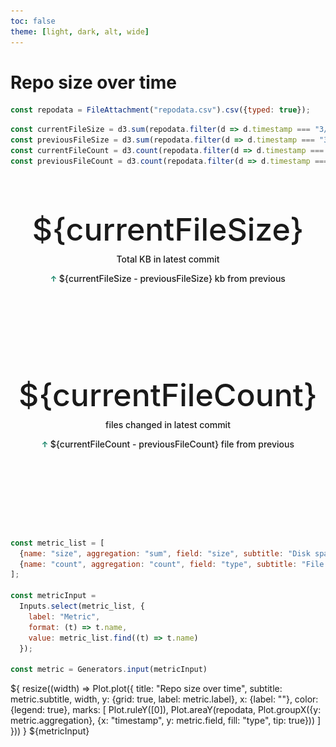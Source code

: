 ```yaml
---
toc: false
theme: [light, dark, alt, wide]
---
```

# Repo size over time

<style>

.kpi {
  display: flex;
  flex-direction: column;
  align-items: center;
  justify-content: center;
  font-family: var(--sans-serif);
  margin: 4rem 0 8rem;
  text-wrap: balance;
  text-align: center;
}

.kpi h1 {
  margin: 2rem 0;
  max-width: none;
  font-size: 8vw;
  font-weight: 500;
  line-height: .2;
}

.kpi h2 {
  margin: 0;
  max-width: 34em;
  font-size: 14px;
  font-style: initial;
  font-weight: 500;
  line-height: 1.5;
}

.kpi h3 {
  margin: 0;
  max-width: 34em;
  font-size: 14px;
  font-style: initial;
  font-weight: 500;
  line-height: 3;
  color: var(--theme-foreground-muted);
}

@media (min-width: 640px) {
  .kpi h1 {
    font-size: 50px;
  }
}

</style>

```js
const repodata = FileAttachment("repodata.csv").csv({typed: true});
```

```js
const currentFileSize = d3.sum(repodata.filter(d => d.timestamp === "3/2/24 16:56"), d => d.size)
const previousFileSize = d3.sum(repodata.filter(d => d.timestamp === "3/2/24 16:42"), d => d.size)
const currentFileCount = d3.count(repodata.filter(d => d.timestamp === "3/2/24 16:56"), d => d.size)
const previousFileCount = d3.count(repodata.filter(d => d.timestamp === "3/2/24 16:42"), d => d.size)
```



<div class="grid grid-cols-2" style="grid-auto-rows: 250px;">
  <div class="card kpi">
    <h1>${currentFileSize}</h1>
    <h2>Total KB in latest commit</h2>
    <h3><img src="UpArrowIcon.png"/> ${currentFileSize - previousFileSize} kb from previous</h3>
  </div>
  <div class="card kpi">
    <h1>${currentFileCount}</h1>
    <h2>files changed in latest commit</h2>
    <h3><img src="UpArrowIcon.png"/> ${currentFileCount - previousFileCount} file from previous</h3>
  </div>
</div>

```js
const metric_list = [
  {name: "size", aggregation: "sum", field: "size", subtitle: "Disk space size of your repo over each commit", label:"File size (KB)"},
  {name: "count", aggregation: "count", field: "type", subtitle: "File count of your repo over each commit", label: "File count"},
];

const metricInput = 
  Inputs.select(metric_list, {
    label: "Metric",
    format: (t) => t.name,
    value: metric_list.find((t) => t.name)
  });

const metric = Generators.input(metricInput)
```

<div class="grid grid-cols-1"">
  <div class="card">
  ${
    resize((width) => Plot.plot({
      title: "Repo size over time",
      subtitle: metric.subtitle,
      width,
      y: {grid: true, label: metric.label},
      x: {label: ""},
      color: {legend: true},
      marks: [
        Plot.ruleY([0]),
        Plot.areaY(repodata, Plot.groupX({y: metric.aggregation}, {x: "timestamp", y: metric.field, fill: "type", tip: true}))
      ]
    }))
  }
  ${metricInput}
  </div>
</div>
